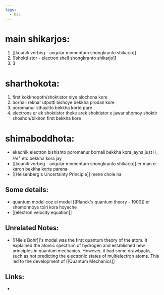 ```yaml
---
tags:
  - hsc
---
```

# main shikarjos:
1. [[kounik vorbeg - angular momentum shongkranto shikarjo]] 
2. [[shokti stor - electron shell shongkranto shikarjo]]
3. 3
# sharthokota:
1. first kokkhopoth/shoktistor niye alochona kore 
2. bornali rekhar utpotti bishoye bekkha prodan kore 
3. poromanur sthayitto bekkha korte pare 
4. electrons er ek shoktistor theke arek shoktistor e jawar shomoy shoktir shoshon/bikiron first bekkha kore 
# shimaboddhota:
- ekadhik electron bishishto poromanur bornali bekkha kora jayna just H, $He^{+}$ etc bekkha kora jay 
- [[kounik vorbeg - angular momentum shongkranto shikarjo]] er man er karon bekkha korte parena
- [[Heisenberg's Uncertainty Principle]] mene chole na
## Some details:
- quantum model coz ei model [[Planck's quantum theory - 1900]] er shomonnoye toiri kora hoyeche
- [[electron velocity equation]] 
## Unrelated Notes:
- [[Niels Bohr]]'s model was the first quantum theory of the atom. It explained the atomic spectrum of hydrogen and established new principles in quantum mechanics. However, it had some drawbacks, such as not predicting the electronic states of multielectron atoms. This led to the development of [[Quantum Mechanics]] 
## Links:
- 